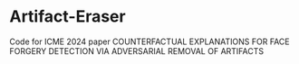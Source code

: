 # Artifact-Eraser
Code for ICME 2024 paper COUNTERFACTUAL EXPLANATIONS FOR FACE FORGERY DETECTION VIA ADVERSARIAL REMOVAL OF ARTIFACTS
